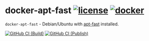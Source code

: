 # docker-apt-fast [![license][license-image]][license-url] [![docker][docker-image]][docker-url]

`docker-apt-fast` - Debian/Ubuntu with [apt-fast][apt-fast-url] installed.

[![GitHub CI (Build)][github-build-image]][github-build-url]
[![GitHub CI (Publish)][github-publish-image]][github-publish-url]

[apt-fast-url]:https://github.com/ilikenwf/apt-fast
[docker-image]:https://img.shields.io/docker/v/snowstep/apt-fast?logo=docker
[docker-url]:https://hub.docker.com/r/snowstep/apt-fast
[github-build-image]:https://github.com/kei-g/docker-apt-fast/actions/workflows/build.yml/badge.svg?branch=main
[github-build-url]:https://github.com/kei-g/docker-apt-fast/actions/workflows/build.yml?query=branch%3Amain
[github-publish-image]:https://github.com/kei-g/docker-apt-fast/actions/workflows/publish.yml/badge.svg?branch=v1.0.3
[github-publish-url]:https://github.com/kei-g/docker-apt-fast/actions/workflows/publish.yml?query=branch%3Av1.0.3
[license-image]:https://img.shields.io/github/license/kei-g/docker-apt-fast
[license-url]:https://github.com/kei-g/docker-apt-fast/blob/main/LICENSE
